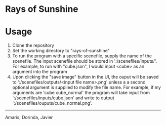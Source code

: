 # Rays of Sunshine

# Usage
1. Clone the repository
2. Set the working directory to "rays-of-sunshine"
3. To run the program with a specific scenefile, supply the name of
    the scenefile. The input scenefile should be stored in ':/scenefiles/inputs/'.
    For example, to run with "cube.json", I would input \<cube\> as an argument into the program
4.  Upon clicking the "save image" button in the UI, the ouput will be saved to
    ':/scenefiles/outputs/\<input file name\>.png' unless a
    a second optional argument is supplied to modify the file name. For example, if my arguments are 'cube cube_normal'
    the program will take input from ':/scenefiles/inputs/cube.json' and write to output ':/scenefiles/ouputs/cube_normal.png'.

---
Amaris, Dorinda, Javier
